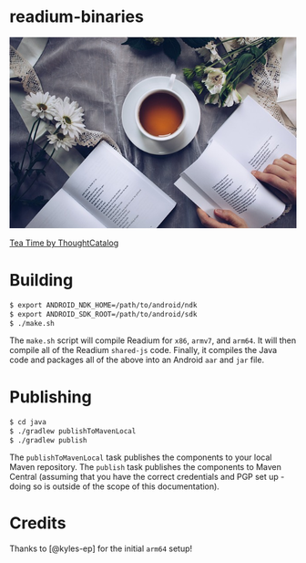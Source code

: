 readium-binaries
===

![readium-binaries](./readium-binaries.jpg?raw=true)

[Tea Time by ThoughtCatalog](https://pixabay.com/photos/tea-time-poetry-coffee-reading-3240766/)

# Building

```
$ export ANDROID_NDK_HOME=/path/to/android/ndk
$ export ANDROID_SDK_ROOT=/path/to/android/sdk
$ ./make.sh
```

The `make.sh` script will compile Readium for `x86`, `armv7`,
and `arm64`. It will then compile all of the Readium `shared-js`
code. Finally, it compiles the Java code and packages all of the
above into an Android `aar` and `jar` file.

# Publishing

```
$ cd java
$ ./gradlew publishToMavenLocal
$ ./gradlew publish
```

The `publishToMavenLocal` task publishes the components to your
local Maven repository. The `publish` task publishes the components
to Maven Central (assuming that you have the correct credentials and
PGP set up - doing so is outside of the scope of this documentation).

# Credits

Thanks to [@kyles-ep] for the initial `arm64` setup!
